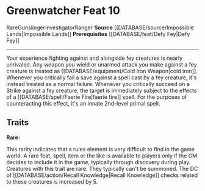 ﻿---
actions: null
cost: null
element: null
feat: Greenwatcher
frequency: null
heighten_level: null
id: '4058'
level: '10'
name: Greenwatcher
prerequisite: '[[DATABASE/feat/Defy Fey|Defy Fey]]'
rarity: Rare
requirement: null
rus_type_level: null
school: null
source: '[[DATABASE/source/Impossible Lands|Impossible Lands]]'
subcategory: null
trait:
- '[[DATABASE/trait/Gunslinger|Gunslinger]]'
- '[[DATABASE/trait/Investigator|Investigator]]'
- '[[DATABASE/trait/Ranger|Ranger]]'
- '[[DATABASE/trait/Rare|Rare]]'
trigger: null
type: Feat

---
# Greenwatcher <span class="item-type">Feat 10</span>

<span class="trait-rare item-trait">Rare</span><span class="item-trait">Gunslinger</span><span class="item-trait">Investigator</span><span class="item-trait">Ranger</span>
**Source** [[DATABASE/source/Impossible Lands|Impossible Lands]]
**Prerequisites** [[DATABASE/feat/Defy Fey|Defy Fey]]

---
Your experience fighting against and alongside fey creatures is nearly unrivaled. Any weapon you wield or unarmed attack you make against a fey creature is treated as [[DATABASE/equipment/Cold Iron Weapon|cold iron]]. Whenever you critically fail a save against a spell cast by a fey creature, it's instead treated as a normal failure. Whenever you critically succeed on a Strike against a fey creature, the target is immediately subject to the effects of a [[DATABASE/spell/Faerie Fire|faerie fire]] spell. For the purposes of counteracting this effect, it's an innate 2nd-level primal spell.

## Traits

**Rare:**

This rarity indicates that a rules element is very difficult to find in the game world. A rare feat, spell, item or the like is available to players only if the GM decides to include it in the game, typically through discovery during play. Creatures with this trait are rare. They typically can't be summoned. The DC of [[DATABASE/action/Recall Knowledge|Recall Knowledge]] checks related to these creatures is increased by 5.